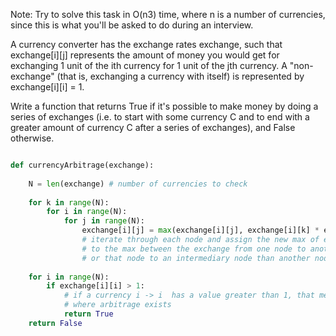 Note: Try to solve this task in O(n3) time, where n is a number of currencies, since this is what you'll be asked to do during an interview.

A currency converter has the exchange rates exchange, such that exchange[i][j] represents the amount of money you would get for exchanging 1 unit of the ith currency for 1 unit of the jth currency. A "non-exchange" (that is, exchanging a currency with itself) is represented by exchange[i][i] = 1.

Write a function that returns True if it's possible to make money by doing a series of exchanges (i.e. to start with some currency C and to end with a greater amount of currency C after a series of exchanges), and False otherwise.

```python

def currencyArbitrage(exchange):
    
    N = len(exchange) # number of currencies to check
    
    for k in range(N):
        for i in range(N):
            for j in range(N):
                exchange[i][j] = max(exchange[i][j], exchange[i][k] * exchange[k][j])
                # iterate through each node and assign the new max of each currency exchange
                # to the max between the exchange from one node to another i -> j
                # or that node to an intermediary node than another node i -> k -> j
    
    for i in range(N):
        if exchange[i][i] > 1:
            # if a currency i -> i  has a value greater than 1, that means that a path was found
            # where arbitrage exists
            return True
    return False
    
```
